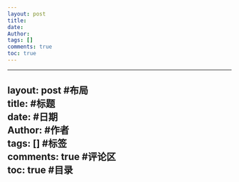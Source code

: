 ```yaml
---
layout: post
title: 
date: 
Author:  
tags: []
comments: true
toc: true
---
```

---  
layout: post #布局  
title:  #标题  
date:   #日期  
Author:    #作者  
tags: []  #标签  
comments: true  #评论区  
toc: true   #目录 
---  
